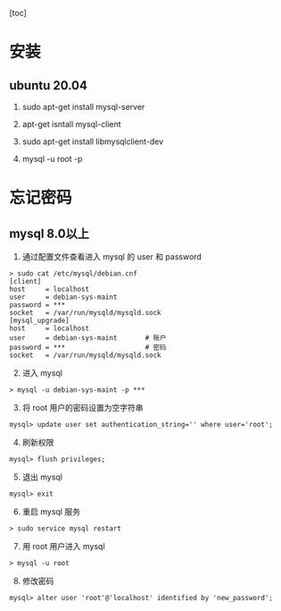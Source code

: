 [toc]

# 安装

## ubuntu 20.04

1. sudo apt-get install mysql-server

2. apt-get isntall mysql-client

3. sudo apt-get install libmysqlclient-dev

4. mysql -u root -p

# 忘记密码

## mysql 8.0以上

1. 通过配置文件查看进入 mysql 的 user 和 password 

```shell
> sudo cat /etc/mysql/debian.cnf
[client]
host     = localhost
user     = debian-sys-maint
password = ***
socket   = /var/run/mysqld/mysqld.sock
[mysql_upgrade]
host     = localhost
user     = debian-sys-maint       # 账户
password = ***                    # 密码
socket   = /var/run/mysqld/mysqld.sock
```

2. 进入 mysql 

```
> mysql -u debian-sys-maint -p ***
```

3. 将 root 用户的密码设置为空字符串

```
mysql> update user set authentication_string='' where user='root';
```

4. 刷新权限

```
mysql> flush privileges;
```

5. 退出 mysql

```
mysql> exit
```

6. 重启 mysql 服务

```
> sudo service mysql restart
```

7. 用 root 用户进入 mysql

```
> mysql -u root
```

8. 修改密码

```
mysql> alter user 'root'@'localhost' identified by 'new_password';
```



